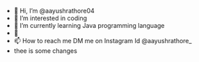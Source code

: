 - 👋 Hi, I’m @aayushrathore04
- 👀 I’m interested in coding
- 🌱 I’m currently learning Java programming language
- 💞️ 
- 📫 How to reach me DM me on Instagram Id @aayushrathore_
- thee is some changes

<!---
aayushrathore04/aayushrathore04 is a ✨ special ✨ repository because its `README.md` (this file) appears on your GitHub profile.
You can click the Preview link to take a look at your changes.
--->
